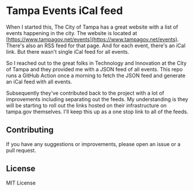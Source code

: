 # Tampa Events iCal feed

When I started this, The City of Tampa has a great website with a list of events happening in the city. The website is located at [https://www.tampagov.net/events](https://www.tampagov.net/events). There's also an RSS feed for that page. And for each event, there's an iCal link. But there wasn't single iCal feed for all events.

So I reached out to the great folks in Technology and Innovation at the City of Tampa and they provided me with a JSON feed of all events. This repo runs a GitHub Action once a morning to fetch the JSON feed and generate an iCal feed with all events.

Subsequently they've contributed back to the project with a lot of improvements including separating out the feeds. My understanding is they will be starting to roll out the links hosted on their infrastructure on tampa.gov themselves. I'll keep this up as a one stop link to all of the feeds.

## Contributing
If you have any suggestions or improvements, please open an issue or a pull request.

## License
MIT License


